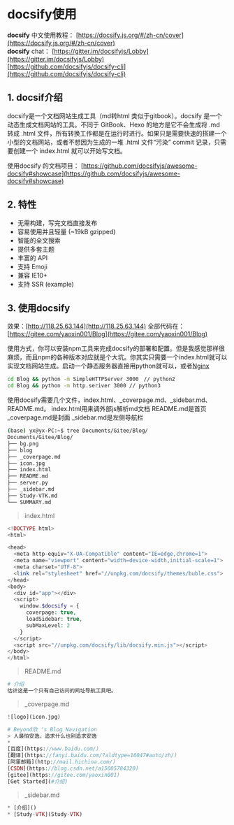 # docsify使用

**docsify** 中文使用教程： [https://docsify.js.org/#/zh-cn/cover](https://docsify.js.org/#/zh-cn/cover)  
**docsify** chat：	[https://gitter.im/docsifyjs/Lobby](https://gitter.im/docsifyjs/Lobby)  
[https://github.com/docsifyjs/docsify-cli](https://github.com/docsifyjs/docsify-cli)  


## 1. docsif介绍
docsify是一个文档网站生成工具（md转html 类似于gitbook）。docsify 是一个动态生成文档网站的工具。不同于 GitBook、Hexo 的地方是它不会生成将 .md 转成 .html 文件，所有转换工作都是在运行时进行。如果只是需要快速的搭建一个小型的文档网站，或者不想因为生成的一堆 .html 文件“污染” commit 记录，只需要创建一个 index.html 就可以开始写文档。

使用docsify 的文档项目：
[https://github.com/docsifyjs/awesome-docsify#showcase](https://github.com/docsifyjs/awesome-docsify#showcase)
## 2. 特性
- 无需构建，写完文档直接发布
- 容易使用并且轻量 (~19kB gzipped)
- 智能的全文搜索
- 提供多套主题
- 丰富的 API
- 支持 Emoji
- 兼容 IE10+
- 支持 SSR (example)

## 3. 使用docsify 
效果：[http://118.25.63.144](http://118.25.63.144)
全部代码在：[https://gitee.com/yaoxin001/Blog](https://gitee.com/yaoxin001/Blog)

使用方式，你可以安装npm工具来完成docsify的部署和配置。但是我感觉那样很麻烦，而且npm的各种版本对应就是个大坑。你其实只需要一个index.html就可以实现文档网站生成。启动一个静态服务器直接用python就可以，或者[Nginx](https://blog.csdn.net/a15005784320/article/details/103437776)

```bash
cd Blog && python -m SimpleHTTPServer 3000　// python2
cd Blog && python -m http.seriver 3000 // python3
```

使用docsify需要几个文件，index.html、_coverpage.md、_sidebar.md、README.md。
index.html用来调外部js解析md文档
README.md是首页
_coverpage.md是封面
_sidebar.md是左侧导航栏

```bash
(base) yx@yx-PC:~$ tree Documents/Gitee/Blog/
Documents/Gitee/Blog/
├── bg.png
├── blog
├── _coverpage.md
├── icon.jpg
├── index.html
├── README.md
├── server.py
├── _sidebar.md
├── Study-VTK.md
└── SUMMARY.md
```

> index.html

```php
<!DOCTYPE html>
<html>

<head>
  <meta http-equiv="X-UA-Compatible" content="IE=edge,chrome=1">
  <meta name="viewport" content="width=device-width,initial-scale=1">
  <meta charset="UTF-8">
  <link rel="stylesheet" href="//unpkg.com/docsify/themes/buble.css">
</head>
<body>
  <div id="app"></div>
  <script>
    window.$docsify = {
      coverpage: true,
      loadSidebar: true,
      subMaxLevel: 2
    }
  </script>
  <script src="//unpkg.com/docsify/lib/docsify.min.js"></script>
</body>
</html>
```

> README.md

```php
# 介绍
估计这是一个只有自己访问的网址导航工具吧。
```

> _coverpage.md

```php
![logo](icon.jpg)

# Beyond欣 's Blog Navigation
> 人最怕安逸，追求什么也别追求安逸
* 
[百度](https://www.baidu.com/)
[翻译](https://fanyi.baidu.com/?aldtype=16047#auto/zh/)
[阿里邮箱](http://mail.hichina.com/)
[CSDN](https://blog.csdn.net/a15005784320)
[gitee](https://gitee.com/yaoxin001)  
[Get Started](#介绍)
```

> _sidebar.md

```php
* [介绍]()
* [Study-VTK](Study-VTK)
```
